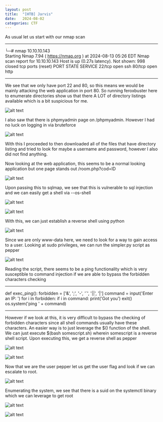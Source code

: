 ```yaml
---
layout: post
title:  "[HTB] Jarvis"
date:   2024-08-02
categories: CTF
---
```


As usual let us start with our nmap scan

---

└─# nmap 10.10.10.143    
Starting Nmap 7.94 ( https://nmap.org ) at 2024-08-13 05:26 EDT
Nmap scan report for 10.10.10.143
Host is up (0.27s latency).
Not shown: 998 closed tcp ports (reset)
PORT   STATE SERVICE
22/tcp open  ssh
80/tcp open  http

---

We see that we only have port 22 and 80, so this means we would be mainly attacking the web application in port 80. So running feroxbuster here to enumerate directories show us that there A LOT of directory listings available which is a bit suspicious for me.

![alt text](/assets/uploads/htb-jarvis/image.png)

I also saw that there is phpmyadmin page on /phpmyadmin. However I had no luck on logging in via bruteforce 

![alt text](/assets/uploads/htb-jarvis/image-1.png)

With this I proceeded to then downloaded all of the files that have directory listing and tried to look for maybe a username and password, however I also did not find anything. 

Now looking at the web application, this seems to be a normal looking application but one page stands out /room.php?cod=ID

![alt text](/assets/uploads/htb-jarvis/image-2.png)

Upon passing this to sqlmap, we see that this is vulnerable to sql injection and we can easily get a shell via --os-shell

![alt text](/assets/uploads/htb-jarvis/image-3.png)

![alt text](/assets/uploads/htb-jarvis/image-4.png)

With this, we can just establish a reverse shell using python

![alt text](/assets/uploads/htb-jarvis/image-5.png)

Since we are only www-data here, we need to look for a way to gain access to a user. Looking at sudo privileges, we can run the simpler.py script as pepper

![alt text](/assets/uploads/htb-jarvis/image-6.png)

Reading the script, there seems to be a ping functionality which is very susceptible to command injection if we are able to bypass the forbidden characters checking

---

def exec_ping():
    forbidden = ['&', ';', '-', '`', '||', '|']
    command = input('Enter an IP: ')
    for i in forbidden:
        if i in command:
            print('Got you')
            exit()
    os.system('ping ' + command)

---

However if we look at this, it is very difficult to bypass the checking of forbidden characters since all shell commands usually have these characters. An easier way is to just leverage the $() function of the shell. We can just execute $(bash somescript.sh) wherein somescript is a reverse shell script. Upon executing this, we get a reverse shell as pepper

![alt text](/assets/uploads/htb-jarvis/image-7.png)

![alt text](/assets/uploads/htb-jarvis/image-8.png)

Now that we are the user pepper let us get the user flag and look if we can escalate to root.

![alt text](/assets/uploads/htb-jarvis/image-9.png)

Enumerating the system, we see that there is a suid on the systemctl binary which we can leverage to get root

![alt text](/assets/uploads/htb-jarvis/image-11.png)

![alt text](/assets/uploads/htb-jarvis/image-10.png)
